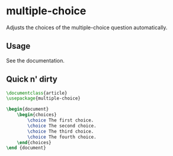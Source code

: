 # multiple-choice

Adjusts the choices of the multiple-choice question automatically.

## Usage

See the documentation.

## Quick n' dirty

```latex
\documentclass{article}
\usepackage{multiple-choice}

\begin{document}
    \begin{choices}
        \choice The first choice.
        \choice The second choice.
        \choice The third choice.
        \choice The fourth choice.
    \end{choices}
\end {document}
```
